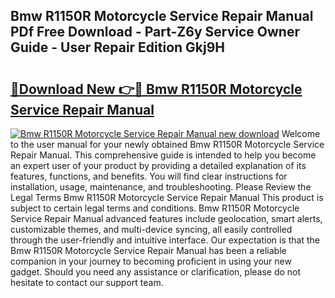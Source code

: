 ## Bmw R1150R Motorcycle Service Repair Manual PDf Free Download - Part-Z6y Service Owner Guide - User Repair Edition Gkj9H

# <h2><a href="http://bc57310.oget.top/?id=Bmw+R1150R+Motorcycle+Service+Repair+Manual">🔗Download New 👉🔴 Bmw R1150R Motorcycle Service Repair Manual</a></h2>

[![Bmw R1150R Motorcycle Service Repair Manual new download](https://i.imgur.com/5g1atiW.png)](http://bc57310.oget.top/?id=Bmw+R1150R+Motorcycle+Service+Repair+Manual)
Welcome to the user manual for your newly obtained Bmw R1150R Motorcycle Service Repair Manual. This comprehensive guide is intended to help you become an expert user of your product by providing a detailed explanation of its features, functions, and benefits. You will find clear instructions for installation, usage, maintenance, and troubleshooting. Please Review the Legal Terms Bmw R1150R Motorcycle Service Repair Manual This product is subject to certain legal terms and conditions. Bmw R1150R Motorcycle Service Repair Manual advanced features include geolocation, smart alerts, customizable themes, and multi-device syncing, all easily controlled through the user-friendly and intuitive interface. Our expectation is that the Bmw R1150R Motorcycle Service Repair Manual has been a reliable companion in your journey to becoming proficient in using your new gadget. Should you need any assistance or clarification, please do not hesitate to contact our support team.
